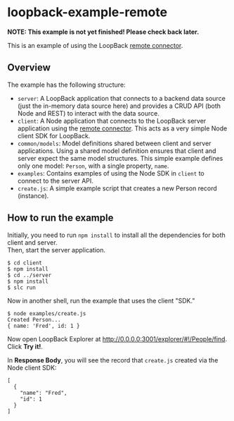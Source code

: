 # loopback-example-remote
**NOTE: This example is not yet finished!  Please check back later.**

This is an example of using the LoopBack [remote connector](http://docs.strongloop.com/display/LB/Remote+connector).

## Overview

The example has the following structure:
- `server`: A LoopBack application that connects to a backend data source (just the in-memory data source here) and provides a CRUD API (both Node and REST) to interact with the data source.  
- `client`: A Node application that connects to the LoopBack server application using the [remote connector](https://github.com/strongloop/loopback-connector-remote).  This acts as a very simple Node client SDK for LoopBack.
- `common/models`: Model definitions shared between client and server applications.  Using a shared model definition ensures that client and server expect the same model structures.  This simple example defines only
one model: `Person`, with a single property, `name`.
- `examples`: Contains examples of using the Node SDK in `client` to connect to the server API.
 - `create.js`: A simple example script that creates a new Person record (instance).

## How to run the example

Initially, you need to run `npm install` to install all the dependencies for both client and server.   
Then, start the server application.

```
$ cd client
$ npm install
$ cd ../server
$ npm install
$ slc run 
```

Now in another shell, run the example that uses the client "SDK."

```
$ node examples/create.js
Created Person...
{ name: 'Fred', id: 1 }
```

Now open LoopBack Explorer at http://0.0.0.0:3001/explorer/#!/People/find.  Click **Try it!**.

In **Response Body**, you will see the record that `create.js` created via the Node client SDK:

```
[
  {
    "name": "Fred",
    "id": 1
  }
]
```
